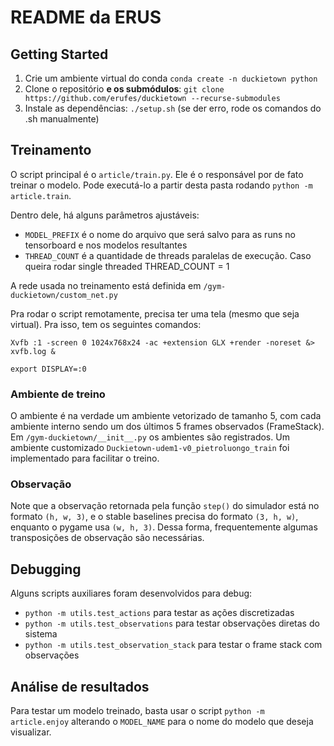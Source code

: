 # README da ERUS

## Getting Started

1. Crie um ambiente virtual do conda `conda create -n duckietown python`
2. Clone o repositório **e os submódulos**: `git clone https://github.com/erufes/duckietown --recurse-submodules`
3. Instale as dependências: `./setup.sh` (se der erro, rode os comandos do .sh manualmente)

## Treinamento

O script principal é o `article/train.py`. Ele é o responsável por de fato treinar o modelo. Pode executá-lo a partir desta pasta rodando
`python -m article.train`.

Dentro dele, há alguns parâmetros ajustáveis:

- `MODEL_PREFIX` é o nome do arquivo que será salvo para as runs no tensorboard e nos modelos resultantes
- `THREAD_COUNT` é a quantidade de threads paralelas de execução. Caso queira rodar single threaded THREAD_COUNT = 1

A rede usada no treinamento está definida em `/gym-duckietown/custom_net.py`

Pra rodar o script remotamente, precisa ter uma tela (mesmo que seja virtual). Pra isso, tem os seguintes comandos:

```Xvfb :1 -screen 0 1024x768x24 -ac +extension GLX +render -noreset &> xvfb.log &```

```export DISPLAY=:0```

### Ambiente de treino

O ambiente é na verdade um ambiente vetorizado de tamanho 5, com cada ambiente interno sendo um dos últimos 5 frames observados (FrameStack). Em `/gym-duckietown/__init__.py` os ambientes são registrados. Um ambiente customizado `Duckietown-udem1-v0_pietroluongo_train` foi implementado para facilitar o treino.

### Observação

Note que a observação retornada pela função `step()` do simulador está no formato `(h, w, 3)`, e o stable baselines precisa do formato `(3, h, w)`, enquanto o pygame usa `(w, h, 3)`. Dessa forma, frequentemente algumas transposições de observação são necessárias.

## Debugging

Alguns scripts auxiliares foram desenvolvidos para debug:

- `python -m utils.test_actions` para testar as ações discretizadas
- `python -m utils.test_observations` para testar observações diretas do sistema
- `python -m utils.test_observation_stack` para testar o frame stack com observações

## Análise de resultados

Para testar um modelo treinado, basta usar o script `python -m article.enjoy` alterando o `MODEL_NAME` para o nome do modelo que deseja visualizar.
